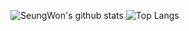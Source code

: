 ![SeungWon's github stats](https://github-readme-stats.vercel.app/api?username=lsw6684&count_private=true&show_icons=true&theme=radical) ![Top Langs](https://github-readme-stats.vercel.app/api/top-langs/?username=lsw6684&layout=compact)

<!-- (https://github.com/anuraghazra/github-readme-stats) -->
